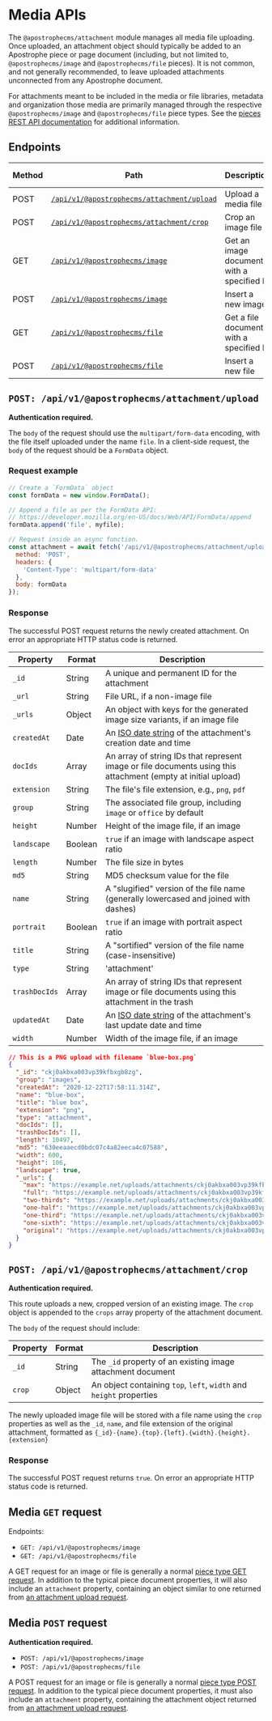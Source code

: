 # Media APIs

The `@apostrophecms/attachment` module manages all media file uploading. Once uploaded, an attachment object should typically be added to an Apostrophe piece or page document (including, but not limited to, `@apostrophecms/image` and `@apostrophecms/file` pieces). It is not common, and not generally recommended, to leave uploaded attachments unconnected from any Apostrophe document.

For attachments meant to be included in the media or file libraries, metadata and organization those media are primarily managed through the respective `@apostrophecms/image` and `@apostrophecms/file` piece types. See the [pieces REST API documentation](./pieces.md) for additional information.

## Endpoints

| Method | Path | Description | Auth required |
|---------|---------|---------|---------|
|POST | [`/api/v1/@apostrophecms/attachment/upload`](#post-api-v1-apostrophecms-attachment-upload) | Upload a media file | TRUE |
|POST | [`/api/v1/@apostrophecms/attachment/crop`](#post-api-v1-apostrophecms-attachment-crop) | Crop an image file | TRUE |
|GET | [`/api/v1/@apostrophecms/image`](#media-get-request) | Get an image document with a specified ID | FALSE |
|POST | [`/api/v1/@apostrophecms/image`](#media-post-request) | Insert a new image | TRUE |
|GET | [`/api/v1/@apostrophecms/file`](#media-get-request) | Get a file document with a specified ID | FALSE |
|POST | [`/api/v1/@apostrophecms/file`](#media-post-request) | Insert a new file | TRUE |

## `POST: /api/v1/@apostrophecms/attachment/upload`

**Authentication required.**

The `body` of the request should use the `multipart/form-data` encoding, with the file itself uploaded under the name `file`. In a client-side request, the `body` of the request should be a `FormData` object.

### Request example

```javascript
// Create a `FormData` object
const formData = new window.FormData();

// Append a file as per the FormData API:
// https://developer.mozilla.org/en-US/docs/Web/API/FormData/append
formData.append('file', myfile);

// Request inside an async function.
const attachment = await fetch('/api/v1/@apostrophecms/attachment/upload', {
  method: 'POST',
  headers: {
    'Content-Type': 'multipart/form-data'
  },
  body: formData
});
```

### Response

The successful POST request returns the newly created attachment. On error an appropriate HTTP status code is returned.

| Property | Format | Description |
|----------|------|-------------|
|`_id` | String | A unique and permanent ID for the attachment |
|`_url` | String | File URL, if a non-image file |
|`_urls` | Object | An object with keys for the generated image size variants, if an image file |
|`createdAt` | Date | An [ISO date string](https://en.wikipedia.org/wiki/ISO_8601) of the attachment's creation date and time|
|`docIds` | Array | An array of string IDs that represent image or file documents using this attachment (empty at initial upload) |
|`extension` | String | The file's file extension, e.g., `png`, `pdf` |
|`group` | String | The associated file group, including `image` or `office` by default |
|`height` | Number | Height of the image file, if an image |
|`landscape` | Boolean | `true` if an image with landscape aspect ratio |
|`length` | Number | The file size in bytes |
|`md5` | String | MD5 checksum value for the file |
|`name` | String | A "slugified" version of the file name (generally lowercased and joined with dashes) |
|`portrait` | Boolean | `true` if an image with portrait aspect ratio |
|`title` | String | A "sortified" version of the file name (case-insensitive) |
|`type` | String | 'attachment' |
|`trashDocIds` | Array | An array of string IDs that represent image or file documents using this attachment in the trash |
|`updatedAt` | Date | An [ISO date string](https://en.wikipedia.org/wiki/ISO_8601) of the attachment's last update date and time|
|`width` | Number | Width of the image file, if an image |

```json
// This is a PNG upload with filename `blue-box.png`
{
  "_id": "ckj0akbxa003vp39kfbxgb8zg",
  "group": "images",
  "createdAt": "2020-12-22T17:58:11.314Z",
  "name": "blue-box",
  "title": "blue box",
  "extension": "png",
  "type": "attachment",
  "docIds": [],
  "trashDocIds": [],
  "length": 10497,
  "md5": "630eeaaecd0bdc07c4a82eeca4c07588",
  "width": 600,
  "height": 106,
  "landscape": true,
  "_urls": {
    "max": "https://example.net/uploads/attachments/ckj0akbxa003vp39kfbxgb8zg-blue-box.max.png",
    "full": "https://example.net/uploads/attachments/ckj0akbxa003vp39kfbxgb8zg-blue-box.full.png",
    "two-thirds": "https://example.net/uploads/attachments/ckj0akbxa003vp39kfbxgb8zg-blue-box.two-thirds.png",
    "one-half": "https://example.net/uploads/attachments/ckj0akbxa003vp39kfbxgb8zg-blue-box.one-half.png",
    "one-third": "https://example.net/uploads/attachments/ckj0akbxa003vp39kfbxgb8zg-blue-box.one-third.png",
    "one-sixth": "https://example.net/uploads/attachments/ckj0akbxa003vp39kfbxgb8zg-blue-box.one-sixth.png",
    "original": "https://example.net/uploads/attachments/ckj0akbxa003vp39kfbxgb8zg-blue-box.png"
  }
}
```

## `POST: /api/v1/@apostrophecms/attachment/crop`

**Authentication required.**

This route uploads a new, cropped version of an existing image. The `crop` object is appended to the `crops` array property of the attachment document.

The `body` of the request should include:

| Property | Format | Description |
|----------|------|-------------|
|`_id` | String | The `_id` property of an existing image attachment document |
|`crop` | Object | An object containing `top`, `left`, `width` and `height` properties |

The newly uploaded image file will be stored with a file name using the `crop` properties as well as the `_id`, `name`, and file extension of the original attachment, formatted as `{_id}-{name}.{top}.{left}.{width}.{height}.{extension}`

### Response

The successful POST request returns `true`. On error an appropriate HTTP status code is returned.

## Media `GET` request

Endpoints:

- `GET: /api/v1/@apostrophecms/image`
- `GET: /api/v1/@apostrophecms/file`

A GET request for an image or file is generally a normal [piece type GET request](./pieces.md#get-api-v1-piece-name-id). In addition to the typical piece document properties, it will also include an `attachment` property, containing an object similar to one returned from [an attachment upload request](#post-api-v1-apostrophecms-attachment-upload).

## Media `POST` request

**Authentication required.**

- `POST: /api/v1/@apostrophecms/image`
- `POST: /api/v1/@apostrophecms/file`

A POST request for an image or file is generally a normal [piece type POST request](./pieces.md#get-api-v1-piece-name-id). In addition to the typical piece document properties, it must also include an `attachment` property, containing the attachment object returned from [an attachment upload request](#post-api-v1-apostrophecms-attachment-upload).

